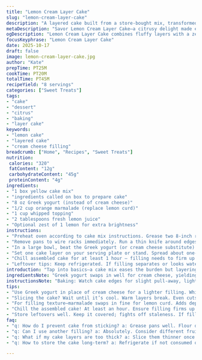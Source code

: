 ```yaml
---
title: "Lemon Cream Layer Cake"
slug: "lemon-cream-layer-cake"
description: "A layered cake built from a store-bought mix, transformed with a tangy cream cheese and citrus filling. Cake baked in two round pans then sliced horizontally into four thin layers. Filling whipped until creamy with lemon curd, cream cheese, and lemon juice, folded with lightly sweetened whipped topping. Cake assembled by alternating thin cake layers and rich lemon cream spread. Refrigerate to firm up the filling before slicing. Simple swaps: use Greek yogurt instead of cream cheese, marmalade for lemon curd. Texture contrast between fluffy cake and zesty filling. Cooling well and slicing layers thin are key for balanced bites."
metaDescription: "Savor Lemon Cream Layer Cake—a citrusy delight made easy with a cake mix. Layers of cake and tangy filling balance textures beautifully."
ogDescription: "Lemon Cream Layer Cake combines fluffy layers with a zesty filling. Perfect for gatherings, simple yet impressive in flavor and presentation."
focusKeyphrase: "Lemon Cream Layer Cake"
date: 2025-10-17
draft: false
image: lemon-cream-layer-cake.jpg
author: "Kate"
prepTime: PT25M
cookTime: PT20M
totalTime: PT45M
recipeYield: "8 servings"
categories: ["Sweet Treats"]
tags:
- "cake"
- "dessert"
- "citrus"
- "baking"
- "layer cake"
keywords:
- "lemon cake"
- "layered cake"
- "cream cheese filling"
breadcrumb: ["Home", "Recipes", "Sweet Treats"]
nutrition: 
 calories: "320"
 fatContent: "12g"
 carbohydrateContent: "45g"
 proteinContent: "4g"
ingredients:
- "1 box yellow cake mix"
- "ingredients called on box to prepare cake"
- "8 oz Greek yogurt (instead of cream cheese)"
- "1/2 cup orange marmalade (replace lemon curd)"
- "1 cup whipped topping"
- "2 tablespoons fresh lemon juice"
- "Optional zest of 1 lemon for extra brightness"
instructions:
- "Preheat oven according to cake mix instructions. Grease two 8-inch round pans well; dust lightly with flour or line with parchment paper. Prepare cake batter per package but swap in Greek yogurt for cream cheese-based substitute if preferred. Pour into pans evenly. Bake until a toothpick poked in center comes out with only a few moist crumbs, edges pulling slightly away from pan sides; about 18-22 minutes depending on oven."
- "Remove pans to wire racks immediately. Run a thin knife around edges if needed for release. Cool completely to room temperature — important or filling melts when assembled. Once cool, run a long serrated knife horizontally through each cake layer, cutting each in half creating four uniform, thin rounds. Use a cake leveler if available. Handle gently to prevent tearing."
- "In a large bowl, beat the Greek yogurt (or cream cheese substitute) until creamy and pliable, no lumps. Add marmalade (or lemon curd alternative) and mix thoroughly until the mix loses graininess, becoming glossy. Fold in the whipped topping gently, preserving air to keep lightness. Stir in fresh lemon juice and optional zest. Taste; adjust lemon juice to brightness or marmalade for sweetness but avoid overly runny texture — if too loose, chill mixture for 10-15 minutes to stiffen."
- "Set one cake layer on your serving plate or stand. Spread about one-quarter of the lemon cream evenly across, almost to edges, but careful not to tear cake. Stack another cake layer on top and repeat. Four layers total. Finish by spreading remaining lemon filling on the very top and sides if you want a naked cake look with visible layers."
- "Chill assembled cake for at least 1 hour — filling needs to firm up for clean slicing. Remove from fridge 10 minutes before slicing for easier, less crumbly cuts. Use a hot serrated knife wiped between slices."
- "Leftover tips: Keep refrigerated. If filling separates or looks watery, remix gently then chill again. If effort is short, make simple cream cheese frosting spread on layers instead as a shortcut."
introduction: "Tap into basics—a cake mix eases the burden but layering and filling make the difference. Slice cake thinly, layers light but sturdy. Cream cheese adds tang, whipped topping keeps filling airy. Lemon juice brightens everything, cuts richness. Use yogurt and marmalade for a twist that dials back dairy heaviness and adds floral sweetness. No mushy cake mess; cool cake and firm filling stops slip-slide disasters. Get your knife skills sharp for even layers. Chill cake long enough; it doesn’t have to be hourglass perfect but the filling should hold its shape when cut. A balance of firm yet tender layers in every bite. Simple ingredients, sharp techniques—workhorse combo for weeknight baking and casual entertaining alike."
ingredientsNote: "Greek yogurt swaps in well for cream cheese, yielding lighter, tangier filling without losing structure. Marmalade can replace lemon curd giving a subtle orange note. Fresh lemon juice essential—adds acidic punch; bottled is too flat. Whipped topping should be thawed fully, not watery or overwhipped or will break down filling texture. Portion cake batter evenly between pans for uniform layers; uneven thickness kills presentation. Greasing pans plus flour dusting prevents sticking better than butter alone. If using homemade lemon curd, strain first to remove zest fibers for silky filling. Optional lemon zest adds aromatic oils that intensify citrus notes. Cream cheese must be room temp to blend smoothly, no lumps. Chill filling if runny; rush and layers will slide."
instructionsNote: "Baking: Watch cake edges for slight pull-away, light touch with toothpick inside. Undercooked cake won’t slice clean, overbaked cake dries faster, makes slicing tricky. Slice horizontally when cake is completely cool; warm cake breaks. Use serrated knife and sawing motion—no stabbing. Filling: Beat cream cheese/yogurt first for smooth base—dairy lumps turn gritty in mouth. Folding whipped topping last keeps airiness, stops dense filling. Add lemon juice last, taste for balance; acidity will brighten but add too much and filling breaks. When assembling, spread filling evenly but gently—too heavy and cake layers slump; too light, dry bites. Chill cake well to set filling—soft filling equals messy slices. If filling runny, refrigerate 15 minutes or fold in more whipped topping. Leftovers should be stored covered, chilled—dry cold air will stale cake. For easy cutting, dip knife in warm water between slices then dry."
tips:
- "Use Greek yogurt in place of cream cheese for a lighter filling. Whip until creamy with no lumps. Adds tangy taste without heaviness. Offer texture contrast to heavy cakes. Consider portion control; keep it light, balance flavors."
- "Slicing the cake? Wait until it’s cool. Warm layers break. Even cuts mean uniform layers—good for presentation. Use a serrated knife. A sawing motion is best—easy does it."
- "For filling texture—marmalade swaps in fine for lemon curd. Adds depth with flavor twist. Juice adds brightness; taste as you go. Adjust balance between sweet and tart but avoid watery mix."
- "Chill the assembled cake! At least an hour. Ensure filling firms up. No one wants a slip-slide cake disaster. Cut clean when it’s been set. Patience pays off."
- "Store leftovers well. Keep it covered; fights off staleness. If filling separates, remix gently then re-chill. Check frequently—don’t let it go bad; use it up. Think simple. Do not overcomplicate."
faq:
- "q: How do I prevent cake from sticking? a: Grease pans well. Flour dusting helps too. Parchment paper is a game-changer; slice with ease."
- "q: Can I use another filling? a: Absolutely. Consider different fruit curds or whipped cream variations. Experiment, find your flair. Balance is key."
- "q: What if my cake layers are too thick? a: Slice them thinner once cooled. A serrated knife helps with evenness. Find balance in textures; thicker layers overwhelm."
- "q: How to store the cake long-term? a: Refrigerate if not consumed quickly. Cover tightly; avoid freezer burn. If runny, remix, then chill again—monitor closely."

---
```

